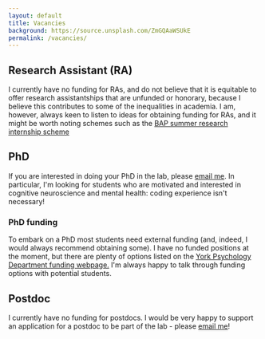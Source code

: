```yaml
---
layout: default
title: Vacancies
background: https://source.unsplash.com/ZmGQAaWSUkE
permalink: /vacancies/
---
```

<div class="blurb">
 <h2>Research Assistant (RA)</h2>
  <p>I currently have no funding for RAs, and do not believe that it is equitable to offer research assistantships that are unfunded or honorary, because I believe this contributes to some of the inequalities in academia. I am, however, always keen to listen to ideas for obtaining funding for RAs, and it might be worth noting schemes such as the <a href="https://www.bap.org.uk/internship.php">BAP summer research internship scheme</a> </p>
	<h2>PhD</h2>
  <p>If you are interested in doing your PhD in the lab, please <a href="mailto:alex.pike@york.ac.uk">email me</a>. In particular, I'm looking for students who are motivated and interested in cognitive neuroscience and mental health: coding experience isn't necessary! </p>
  <h3>PhD funding</h3> 
  <p>To embark on a PhD most students need external funding (and, indeed, I would always recommend obtaining some). I have no funded positions at the moment, but there are plenty of options listed on the <a href="https://www.york.ac.uk/psychology/prospective/postgraduate/research/funding/#:~:text=We%20regularly%20receive%20funding%20for,maintenance%20grant%20for%20living%20expenses.">York Psychology Department funding webpage.</a> I'm always happy to talk through funding options with potential students.</p>

  <h2>Postdoc</h2>
  <p>I currently have no funding for postdocs. I would be very happy to support an application for a postdoc to be part of the lab - please <a href="mailto:alex.pike@york.ac.uk">email me</a>! </p>
	<br>
</div><!-- /.blurb -->